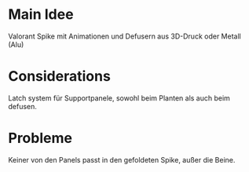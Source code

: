 # Main Idee
Valorant Spike mit Animationen und Defusern aus 3D-Druck oder Metall (Alu)

# Considerations
Latch system für Supportpanele, sowohl beim Planten als auch beim defusen.

# Probleme
Keiner von den Panels passt in den gefoldeten Spike, außer die Beine.
